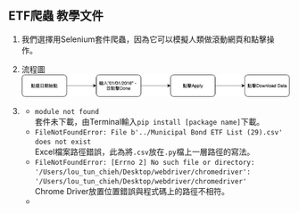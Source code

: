 ## ETF爬蟲 教學文件

1. 我們選擇用Selenium套件爬蟲，因為它可以模擬人類做滾動網頁和點擊操作。
  
  
2. 流程圖  
   ![image](https://github.com/jeffrey1227/Fintech-Text-Mining-and-Machine-Learning/blob/master/img/workflow.jpg)
  
  
3. 
   * ```module not found```  
   套件未下載，由Terminal輸入```pip install [package name]```下載。
   * ```FileNotFoundError: File b'../Municipal Bond ETF List (29).csv' does not exist```  
   Excel檔案路徑錯誤，此為將```.csv```放在```.py```檔上一層路徑的寫法。
   * ```FileNotFoundError: [Errno 2] No such file or directory: '/Users/lou_tun_chieh/Desktop/webdriver/chromedriver': '/Users/lou_tun_chieh/Desktop/webdriver/chromedriver'```  
   Chrome Driver放置位置錯誤與程式碼上的路徑不相符。
   * 

